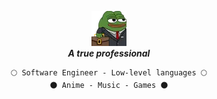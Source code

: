 <p align="center">
  <a href="https://www.youtube.com/@awwlie/">
    <img aling="center" src="https://github.com/awwliedacoder/awwliedacoder/blob/main/9605-pepe-business.png?raw=true"></a> <b><br><i>A true professional</i></b> 
  <br> 

<div align="center">
  
  ``````
  🌕 Software Engineer - Low-level languages 🌕
  🌑 Anime - Music - Games 🌑
  ``````

</div>

